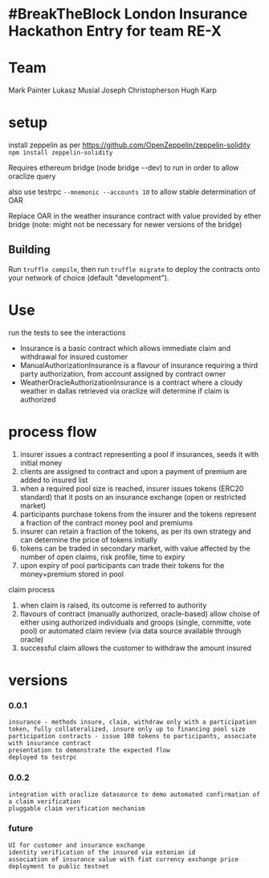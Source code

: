 #  \#BreakTheBlock London Insurance Hackathon Entry for team RE-X

#  Team
Mark Painter
Lukasz Musial
Joseph Christopherson
Hugh Karp

# setup
install zeppelin as per https://github.com/OpenZeppelin/zeppelin-solidity
`npm install zeppelin-solidity`

Requires ethereum bridge (node bridge --dev) to run in order to allow oraclize query

also use testrpc `--mnemonic --accounts 10` to allow stable determination of OAR

Replace OAR in the weather insurance contract with value provided by ether bridge
(note: might not be necessary for newer versions of the bridge)

## Building

Run `truffle compile`, then run `truffle migrate` to deploy the contracts onto your network of choice (default "development").

# Use

run the tests to see the interactions
* Insurance is a basic contract which allows immediate claim and withdrawal for insured customer
* ManualAuthorizationInsurance is a flavour of insurance requiring a third party authorization, from account assigned by contract owner
* WeatherOracleAuthorizationInsurance is a contract where a cloudy weather in dallas retrieved via oraclize will determine if claim is authorized

# process flow
1. insurer issues a contract representing a pool if insurances, seeds it with initial money
2. clients are assigned to contract and upon a payment of premium are added to insured list
3. when a required pool size is reached, insurer issues tokens (ERC20 standard) that it posts on an insurance exchange (open or restricted market)
4. participants purchase tokens from the insurer and the tokens represent a fraction of the contract money pool and premiums
5. insurer can retain a fraction of the tokens, as per its own strategy and can determine the price of tokens initially
6. tokens can be traded in secondary market, with value affected by the number of open claims, risk profile, time to expiry
7. upon expiry of pool participants can trade their tokens for the money+premium stored in pool

claim process
1. when claim is raised, its outcome is referred to authority
2. flavours of contract (manually authorized, oracle-based) allow choise of either using authorized individuals and groops (single, committe, vote pool) or automated claim review (via data source available through oracle)
3. successful claim allows the customer to withdraw the amount insured


# versions

### 0.0.1	
    insurance - methods insure, claim, withdraw only with a participation token, fully collateralized, insure only up to financing pool size
	participation contracts - issue 100 tokens to participants, associate with insurance contract
	presentation to demonstrate the expected flow
	deployed to testrpc
	
### 0.0.2
    integration with oraclize datasource to demo automated confirmation of a claim verification
    pluggable claim verification mechanism

### future
    UI for customer and insurance exchange
    identity verification of the insured via estonian id
    association of insurance value with fiat currency exchange price
    deployment to public testnet